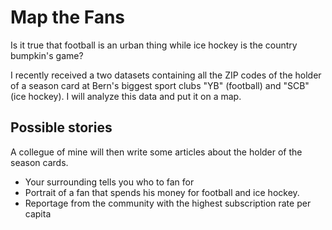 # Map the Fans

Is it true that football is an urban thing while ice hockey is the country bumpkin's game?

I recently received a two datasets containing all the ZIP codes of the holder of a season card at Bern's biggest sport clubs "YB" (football) and "SCB" (ice hockey). I will analyze this data and put it on a map. 

## Possible stories

A collegue of mine will then write some articles about the holder of the season cards.

- Your surrounding tells you who to fan for
- Portrait of a fan that spends his money for football and ice hockey.
- Reportage from the community with the highest subscription rate per capita
